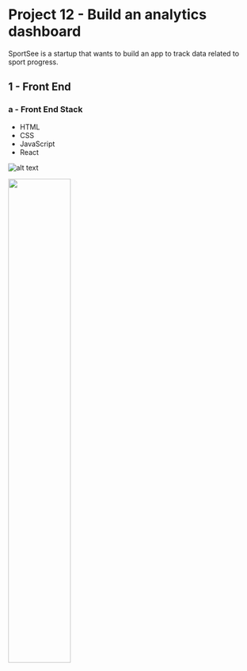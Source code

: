 
# Project 12 - Build an analytics dashboard

SportSee is a startup that wants to build an app to track data related to sport progress.

## 1 - Front End
### a - Front End Stack

- HTML
- CSS
- JavaScript
- React

![alt text](<img src="https://cdn-icons-png.flaticon.com/512/732/732212.png" width="200" height="400" />)



<img src="https://cdn-icons-png.flaticon.com/512/732/732212.png" width="50%" height="50%">

